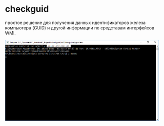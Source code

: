 # checkguid
простое решение для получения данных идентификаторов железа компьютера (GUID) и другой информации по средставам интерфейсов WMI.

![](https://github.com/iMashine/checkguid/blob/master/example.png)
